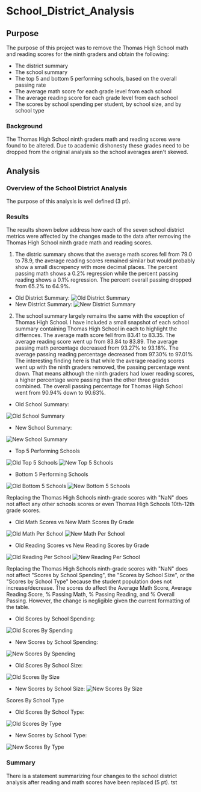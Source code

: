# School_District_Analysis
## Purpose
The purpose of this project was to remove the Thomas High School math and reading scores for the ninth graders and obtain the following:
* The district summary
* The school summary
* The top 5 and bottom 5 performing schools, based on the overall passing rate
* The average math score for each grade level from each school
* The average reading score for each grade level from each school
* The scores by school spending per student, by school size, and by school type

### Background
The Thomas High School ninth graders math and reading scores were found to be altered. Due to academic dishonesty these grades need to be dropped from the original analysis so the school averages aren't skewed.

## Analysis


### Overview of the School District Analysis
The purpose of this analysis is well defined (3 pt).

### Results
The results shown below address how each of the seven school district metrics were affected by the changes made to the data after removing the Thomas High School ninth grade math and reading scores.


1. The distric summary shows that the average math scores fell from 79.0 to 78.9, the average reading scores remained similar but would probably show a small discrepency with more decimal places. The percent passing math shows a 0.2% regression while the percent passing reading shows a 0.1% regression. The percent overall passing dropped from 65.2% to 64.9%.

* Old District Summary:
![Old District Summary](Analysis/OldDistrictSummary.png)
* New District Summary:
![New District Summary](Analysis/NewDistrictSummary.png)


2. The school summary largely remains the same with the exception of Thomas High School. I have included a small snapshot of each school summary containing Thomas High School in each to highlight the differnces. The average math score fell from 83.41 to 83.35. The average reading score went up from 83.84 to 83.89. The average passing math percentage decreased from 93.27% to 93.18%. The average passing reading percentage decreased from 97.30% to 97.01% The interesting finding here is that while the average reading scores went up with the ninth graders removed, the passing percentage went down. That means although the ninth graders had lower reading scores, a higher percentage were passing than the other three grades combined. The overall passing percentage for Thomas High School went from 90.94% down to 90.63%. 

* Old School Summary:

![Old School Summary](Analysis/OldSchoolSummary.png)
* New School Summary:

![New School Summary](Analysis/NewSchoolSummary1.png)

* Top 5 Performing Schools

![Old Top 5 Schools](Analysis/OldTop5Schools1.png)
![New Top 5 Schools](Analysis/NewTop5Schools.png)

* Bottom 5 Performing Schools

![Old Bottom 5 Schools](Analysis/OldBottom5Schools1.png)
![New Bottom 5 Schools](Analysis/NewTop5Schools.png)


Replacing the Thomas High Schools ninth-grade scores with "NaN" does not affect any other schools scores or even Thomas High Schools 10th-12th grade scores.

* Old Math Scores vs New Math Scores By Grade

![Old Math Per School](Analysis/OldMathPerSchool.png) ![New Math Per School](Analysis/NewMathPerSchool.png)

* Old Reading Scores vs New Reading Scores by Grade

![Old Reading Per School](Analysis/OldReadingPerSchool.png) ![New Reading Per School](Analysis/NewReadingPerSchool.png)

Replacing the Thomas High Schools ninth-grade scores with "NaN" does not affect "Scores by School Spending", the "Scores by School Size", or the "Scores by School Type" because the student population does not increase/decrease. The scores do affect the Average Math Score, Average Reading Score, % Passing Math, % Passing Reading, and % Overall Passing. However, the change is negligible given the current formatting of the table.

* Old Scores by School Spending:

![Old Scores By Spending](Analysis/OldScoresBySpending.png)

* New Scores by School Spending:

![New Scores By Spending](Analysis/NewScoreBySpend.png)

* Old Scores By School Size:

![Old Scores By Size](Analysis/OldScoresBySize.png)

* New Scores by School Size:
![New Scores By Size](Analysis/NewScoreBySize.png)

Scores By School Type

* Old Scores By School Type:

![Old Scores By Type](Analysis/OldScoresByType.png)

* New Scores by School Type:

![New Scores By Type](Analysis/NewScoreByType.png)


### Summary
There is a statement summarizing four changes to the school district analysis after reading and math scores have been replaced (5 pt). tst
